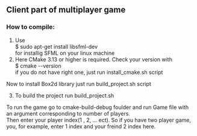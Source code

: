 ## Client part of multiplayer game
### How to compile:
1) Use  
$ sudo apt-get install libsfml-dev  
for installig SFML on your linux machine
2) Here CMake 3.13 or higher is required. Check your version with   
$ cmake --version  
if you do not have right one, just run install_cmake.sh script

Now to install Box2d library just run build_project.sh script  

3) To build the project run build_project.sh

To run the game go to cmake-build-debug foulder and run Game file with an argument corresponding to number of players.  
Then enter your player index(1 , 2, ... ect). So if you have two player game, you, for example, enter 1 index and your freind 2 index here.
